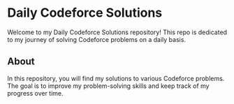 # Daily Codeforce Solutions

Welcome to my Daily Codeforce Solutions repository! This repo is dedicated to my journey of solving Codeforce problems on a daily basis.

## About

In this repository, you will find my solutions to various Codeforce problems. The goal is to improve my problem-solving skills and keep track of my progress over time.
